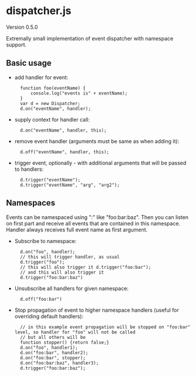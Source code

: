 dispatcher.js
=============

Version 0.5.0

Extremally small implementation of event dispatcher with namespace support.

Basic usage
-----------
* add handler for event:

		function foo(eventName) { 
			console.log("events is" + eventName);
		} 
		var d = new Dispatcher; 
		d.on("eventName", handler);

* supply context for handler call:

		d.on("eventName", handler, this);

* remove event handler (arguments must be same as when adding it):

		d.off("eventName", handler, this);

* trigger event, optionally - with additional arguments that will be passed to handlers:

		d.trigger("eventName"); 
		d.trigger("eventName", "arg", "arg2");

Namespaces
----------

Events can be namespaced using ":" like "foo:bar:baz". Then you can listen on first part and receive all events that are contained in this namespace. Handler always receives full event name as first argument.

* Subscribe to namespace:

		d.on("foo", handler); 
		// this will trigger handler, as usual 
		d.trigger("foo"); 
		// this will also trigger it d.trigger("foo:bar"); 
		// and this will also trigger it 
		d.trigger("foo:bar:baz")

* Unsubscribe all handlers for given namespace:

		d.off("foo:bar")

* Stop propagation of event to higher namespace handlers (useful for overriding default handlers):

		// in this example event propagation will be stopped on "foo:bar" level, so handler for "foo" will not be called
		// but all others will be
		function stopper() {return false;}
		d.on("foo", handler1);
		d.on("foo:bar", handler2);
		d.on("foo:bar", stopper);
		d.on("foo:bar:baz", handler3);
		d.trigger("foo:bar:baz");